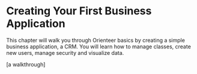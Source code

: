 # Creating Your First Business Application

This chapter will walk you through Orienteer basics by creating a simple business application, a CRM. You will learn how to manage classes, create new users, manage security and visualize data.

[a walkthrough]

